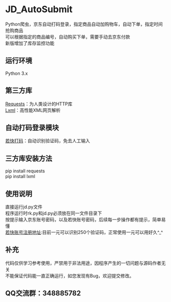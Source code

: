 # JD_AutoSubmit
Python爬虫，京东自动打码登录，指定商品自动加购物车，自动下单，指定时间抢购商品 <br />
可以根据指定的商品编号，自动购买下单，需要手动去京东付款<br />
新版增加了库存监控功能

## 运行环境
Python 3.x
## 第三方库
[Requests](http://docs.python-requests.org/en/master/)：为人类设计的HTTP库 <br />
[Lxml](http://lxml.de/)：高性能XML网页解析
## 自动打码登录模块
[若快打码](http://www.ruokuai.com/login)：自动识别验证码，免去人工输入
## 三方库安装方法
pip install requests <br />
pip install lxml
## 使用说明
直接运行jd.py文件 <br />
程序运行时rk.py和jd.py必须放在同一文件目录下 <br />
按提示输入京东账号密码，以及若快账号密码，后续每一步操作都有提示，简单易懂<br />
[若快账号注册地址](http://www.ruokuai.com/login):目前一元可以识别250个验证码，正常使用一元可以用好久^_^ <br />
## 补充
代码仅供学习参考使用，严禁用于非法用途，因程序产生的一切问题与源码作者无关<br />
不能保证代码能一直正确运行，如您发现有Bug，欢迎提交修改。
## QQ交流群：348885782
